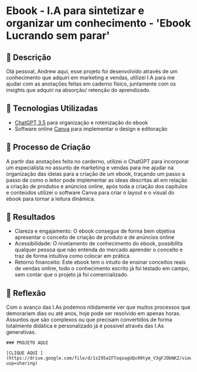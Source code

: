 # Ebook - I.A para sintetizar e organizar um conhecimento - 'Ebook Lucrando sem parar'

## 📒 Descrição
Olá pessoal, Andrew aqui, esse projeto foi desenvolvido através de um conhecimento que adquiri em marketing e vendas, utilizei I.A para me ajudar com as anotações feitas em caderno físico, juntamente com os insights que adquiri na absorção/ retenção do aprendizado.

## 🤖 Tecnologias Utilizadas
- [ChatGPT 3.5](https://chatgpt.com/) para organização e roteirização do ebook
- Software online [Canva](https://www.canva.com/) para implementar o design e editoração

## 🧐 Processo de Criação
A partir das anotações feita no carderno, utilizei o ChatGPT para incorporar um especialista no assunto de marketing e vendas para me ajudar na organização das ideias para a criação de um ebook, traçando um passo a passo de como o leitor pode implementar as ideas descritas ali em relação a criação de produtos e anúncios online, após toda a criação dos capítulos e conteúdos utilizei o software Canva para criar o layout e o visual do ebook para tornar a leitura dinâmica.

## 🚀 Resultados
- Clareza e engajamento: O ebook consegue de forma bem objetiva apresentar o conceito de criação de produto e de anúncios online
- Acessibilidade: O nivelamento de conhecimento do ebook, possibilita qualquer pessoa que não entenda do mercado aprender o conceito e traz de forma intuitiva como colocar em prática
- Retorno financeito: Este ebook tem o intuito de ensinar conceitos reais de vendas online, todo o conhecimento escrito já foi testado em campo, sem contar que o projeto já foi comercializado.

## 💭 Reflexão 
Com o avanço das I.As podemos nitidamente ver que muitos processos que demorariam dias ou até anos, hoje pode ser resolvido em apenas horas. Assuntos que são complexos ou que precisam convertidos de forma totalmente didática e personalizado já é possivel através das I.As generativas.
```
### PROJETO AQUI

[CLIQUE AQUI ](https://drive.google.com/file/d/1sI95aIFToqxagUQx99tym_V3gFJObNKZ/view?usp=sharing)
